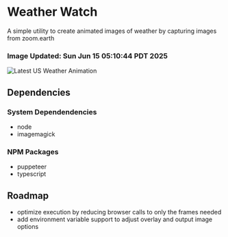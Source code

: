 # Weather Watch

A simple utility to create animated images of weather by capturing images from zoom.earth

### Image Updated: Sun Jun 15 05:10:44 PDT 2025

![Latest US Weather Animation](animations/2025-06-15.webp)

## Dependencies
### System Dependendencies
* node
* imagemagick
### NPM Packages
* puppeteer
* typescript

## Roadmap
* optimize execution by reducing browser calls to only the frames needed
* add environment variable support to adjust overlay and output image options
